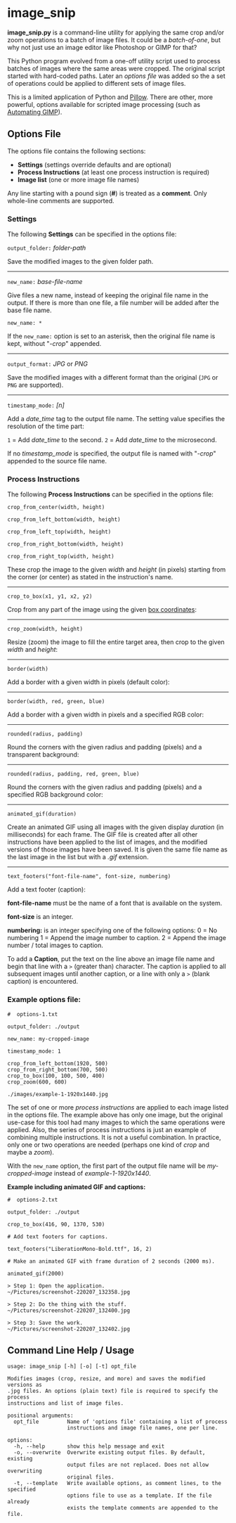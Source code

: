 # image_snip

**image_snip.py** is a command-line utility for applying the same crop and/or zoom operations to a batch of image files. It could be a *batch-of-one*, but why not just use an image editor like Photoshop or GIMP for that?

This Python program evolved from a one-off utility script used to process batches of images where the same areas were cropped. The original script started with hard-coded paths. Later an *options file* was added so the a set of operations could be applied to different sets of image files.

This is a limited application of Python and [Pillow](https://pypi.org/project/pillow/). There are other, more powerful, options available for scripted image processing (such as [Automating GIMP](https://www.gimp.org/tutorials/legacy/Automate_Editing_in_GIMP/)).


## Options File

The options file contains the following sections:

- **Settings** (settings override defaults and are optional)
- **Process Instructions** (at least one process instruction is required)
- **Image list** (one or more image file names)

Any line starting with a pound sign (**#**) is treated as a **comment**. Only whole-line comments are supported.

### Settings

The following **Settings** can be specified in the options file:

`output_folder:` *folder-path*

Save the modified images to the given folder path.

---

`new_name:` *base-file-name*

Give files a new name, instead of keeping the original file name in the output. If there is more than one file, a file number will be added after the base file name.

`new_name: *`

If the `new_name:` option is set to an asterisk, then the original file name is kept, without "*-crop*" appended.

---

`output_format:` *JPG* or *PNG*


Save the modified images with a different format than the original (`JPG` or `PNG` are supported).

---

`timestamp_mode:` *[n]*


Add a *date_time* tag to the output file name. The setting value specifies the resolution of the time part:

`1` = Add *date_time* to the second.
`2` = Add *date_time* to the microsecond.

If no *timestamp_mode* is specified, the output file is named with "*-crop*" appended to the source file name.


### Process Instructions

The following **Process Instructions** can be specified in the options file:

`crop_from_center(width, height)`

`crop_from_left_bottom(width, height)`

`crop_from_left_top(width, height)`

`crop_from_right_bottom(width, height)`

`crop_from_right_top(width, height)`

These crop the image to the given *width* and *height* (in pixels) starting from the corner (or center) as stated in the instruction's name.


---

`crop_to_box(x1, y1, x2, y2)`

Crop from any part of the image using the given [box coordinates](https://pillow.readthedocs.io/en/stable/handbook/concepts.html#coordinate-system):

---

`crop_zoom(width, height)`

Resize (zoom) the image to fill the entire target area, then crop to the given *width* and *height*:

---

`border(width)`

Add a border with a given width in pixels (default color):


---

`border(width, red, green, blue)`

Add a border with a given width in pixels and a specified RGB color:

---

`rounded(radius, padding)`

Round the corners with the given radius and padding (pixels) and a transparent background:

---

`rounded(radius, padding, red, green, blue)`

Round the corners with the given radius and padding (pixels) and a specified RGB background color:

---

`animated_gif(duration)`

Create an animated GIF using all images with the given display *duration* (in milliseconds) for each frame. The GIF file is created after all other instructions have been applied to the list of images, and the modified versions of those images have been saved. It is given the same file name as the last image in the list but with a *.gif* extension.

---

`text_footers("font-file-name", font-size, numbering)`

Add a text footer (caption):

**font-file-name** must be the name of a font that is available on the system.

**font-size** is an integer.

**numbering:** is an integer specifying one of the following options:
0 = No numbering
1 = Append the image number to caption.
2 = Append the image number / total images to caption.

To add a **Caption**, put the text on the line above an image file name and begin that line with a `>` (greater than) character. The caption is applied to all subsequent images until another caption, or a line with only a `>` (blank caption) is encountered.

### Example options file:

```
#  options-1.txt

output_folder: ./output

new_name: my-cropped-image

timestamp_mode: 1

crop_from_left_bottom(1920, 500)
crop_from_right_bottom(700, 500)
crop_to_box(100, 100, 500, 400)
crop_zoom(600, 600)

./images/example-1-1920x1440.jpg
```

The set of one or more *process instructions* are applied to each image listed in the options file. The example above has only one image, but the original use-case for this tool had many images to which the same operations were applied. Also, the series of process instructions is just an example of combining multiple instructions. It is not a useful combination. In practice, only one or two operations are needed (perhaps one kind of *crop* and maybe a *zoom*).

With the `new_name` option, the first part of the output file name will be *my-cropped-image* instead of *example-1-1920x1440*.


**Example including animated GIF and captions:**

```
#  options-2.txt

output_folder: ./output

crop_to_box(416, 90, 1370, 530)

# Add text footers for captions.

text_footers("LiberationMono-Bold.ttf", 16, 2)

# Make an animated GIF with frame duration of 2 seconds (2000 ms).

animated_gif(2000)

> Step 1: Open the application.
~/Pictures/screenshot-220207_132358.jpg

> Step 2: Do the thing with the stuff.
~/Pictures/screenshot-220207_132400.jpg

> Step 3: Save the work.
~/Pictures/screenshot-220207_132402.jpg
```

## Command Line Help / Usage

```
usage: image_snip [-h] [-o] [-t] opt_file

Modifies images (crop, resize, and more) and saves the modified versions as
.jpg files. An options (plain text) file is required to specify the process
instructions and list of image files.

positional arguments:
  opt_file         Name of 'options file' containing a list of process
                   instructions and image file names, one per line.

options:
  -h, --help       show this help message and exit
  -o, --overwrite  Overwrite existing output files. By default, existing
                   output files are not replaced. Does not allow overwriting
                   original files.
  -t, --template   Write available options, as comment lines, to the specified
                   options file to use as a template. If the file already
                   exists the template comments are appended to the file.
```
